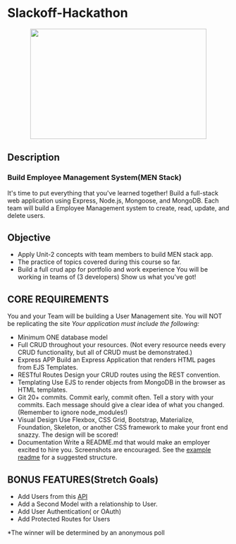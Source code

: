 # Slackoff-Hackathon

<div align="center">
 <img width="400" 
        height="250" src="https://media2.giphy.com/media/2IudUHdI075HL02Pkk/200.webp?cid=ecf05e47wo2yy95qcofky5xr1k2l83ygjxe9nsq5pejn7fht&rid=200.webp&ct=g">
 </div>

## Description 
### Build Employee Management System(MEN Stack)

It's time to put everything that you've learned together!  Build a full-stack web application using Express, Node.js, Mongoose, and MongoDB. Each team will build a Employee Management system to create, read, update, and delete users. 

## Objective

- Apply Unit-2 concepts with team members to build MEN stack app.
- The practice of topics covered during this course so far.
- Build a full crud app for portfolio and work experience 
You will be working in teams of (3 developers) Show us what you've got!

## CORE REQUIREMENTS
You and your Team will be building a User Management site. You will NOT be replicating the site 
_Your application must include the following:_
- Minimum ONE database model 
- Full CRUD throughout your resources. (Not every resource needs every CRUD functionality, but all of CRUD must be demonstrated.)
- Express APP Build an Express Application that renders HTML pages from EJS Templates.
- RESTful Routes Design your CRUD routes using the REST convention.
- Templating Use EJS to render objects from MongoDB in the browser as HTML templates.
- Git 20+ commits. Commit early, commit often. Tell a story with your commits. Each message should give a clear idea of what you changed. (Remember to ignore node_modules!)
- Visual Design Use Flexbox, CSS Grid, Bootstrap, Materialize, Foundation, Skeleton, or another CSS framework to make your front end snazzy. The design will be scored!
- Documentation Write a README.md that would make an employer excited to hire you. Screenshots are encouraged. See the [example readme](https://git.generalassemb.ly/WC-SEI-322/Project-Node-Reverse-Engineer/blob/master/example-readme.md) for a suggested structure.

## BONUS FEATURES(Stretch Goals) 
- Add Users from this [API](https://reqres.in/api/users/)
- Add a Second Model with a relationship to User.
- Add User Authentication( or OAuth)
- Add Protected Routes for Users 

*The winner will be determined by an anonymous poll 

